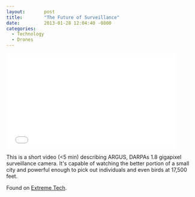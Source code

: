 ```yaml
---
layout:       post
title:        "The Future of Surveillance"
date:         2013-01-28 12:04:40 -0800
categories:
  - Technology
  - Drones
---
```


<iframe class="embedly-embed" src="//cdn.embedly.com/widgets/media.html?src=https%3A%2F%2Fwww.youtube.com%2Fembed%2FQGxNyaXfJsA%3Ffeature%3Doembed&url=https%3A%2F%2Fwww.youtube.com%2Fwatch%3Fv%3DQGxNyaXfJsA&image=https%3A%2F%2Fi.ytimg.com%2Fvi%2FQGxNyaXfJsA%2Fhqdefault.jpg&key=d815972c91e546edb5d2d02e509f8b1c&type=text%2Fhtml&schema=youtube" width="450" height="253" scrolling="no" frameborder="0" allowfullscreen></iframe>

 This is a short video (<5 min) describing ARGUS, DARPAs 1.8 gigapixel surveillance camera. It's capable of watching the better portion of a small city and powerful enough to pick out individuals and even birds at 17,500 feet. 

 Found on  [Extreme Tech](http://www.extremetech.com/extreme/146909-darpa-shows-off-1-8-gigapixel-surveillance-drone-can-spot-a-terrorist-from-20000-feet?utm_source=rss&utm_medium=rss&utm_campaign=darpa-shows-off-1-8-gigapixel-surveillance-drone-can-spot-a-terrorist-from-20000-feet). 
